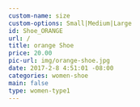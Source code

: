 ```yaml
---
custom-name: size
custom-options: Small|Medium|Large
id: Shoe_ORANGE
url: /
title: orange Shoe
price: 20.00
pic-url: img/orange-shoe.jpg
date: 2017-2-8 4:51:01 -08:00
categories: women-shoe
main: false
type: women-type1
---
```


